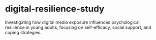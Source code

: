 # digital-resilience-study
Investigating how digital media exposure influences psychological resilience in young adults, focusing on self-efficacy, social support, and coping strategies.
